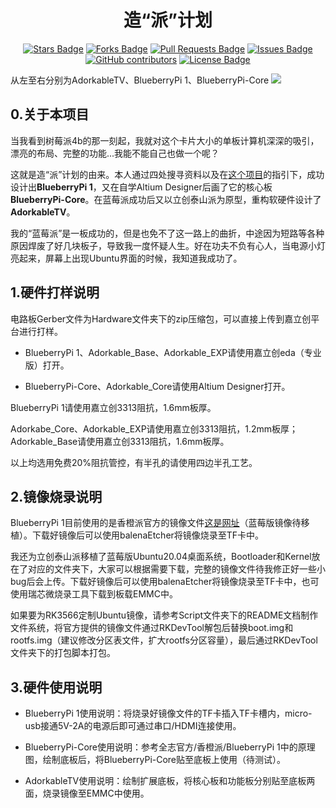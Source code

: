<h1 align="center">造“派”计划</h1>
<div align="center">

<a href="https://github.com/Commander-bao/BlueberryPi/stargazers"><img src="https://img.shields.io/github/stars/Commander-bao/BlueberryPi" alt="Stars Badge"/></a>
<a href="https://github.com/Commander-bao/BlueberryPi/network/members"><img src="https://img.shields.io/github/forks/Commander-bao/BlueberryPi" alt="Forks Badge"/></a>
<a href="https://github.com/Commander-bao/BlueberryPi/pulls"><img src="https://img.shields.io/github/issues-pr/Commander-bao/BlueberryPi" alt="Pull Requests Badge"/></a>
<a href="https://github.com/Commander-bao/BlueberryPi/issues"><img src="https://img.shields.io/github/issues/Commander-bao/BlueberryPi" alt="Issues Badge"/></a>
<a href="https://github.com/Commander-bao/BlueberryPi/graphs/contributors"><img alt="GitHub contributors" src="https://img.shields.io/github/contributors/Commander-bao/BlueberryPi?color=2b9348"></a>
<a href="https://github.com/Commander-bao/BlueberryPi/blob/master/LICENSE"><img src="https://img.shields.io/github/license/Commander-bao/BlueberryPi?color=2b9348" alt="License Badge"/></a>

</div>

从左至右分别为AdorkableTV、BlueberryPi 1、BlueberryPi-Core
![](2.Docs/Images/All.jpg)

## 0.关于本项目

当我看到树莓派4b的那一刻起，我就对这个卡片大小的单板计算机深深的吸引，漂亮的布局、完整的功能...我能不能自己也做一个呢？  

这就是造“派”计划的由来。本人通过四处搜寻资料以及在[这个项目](https://oshwhub.com/logicworld/h6_board)的指引下，成功设计出**BlueberryPi 1**，又在自学Altium Designer后画了它的核心板**BlueberryPi-Core**。在蓝莓派成功后又以立创泰山派为原型，重构软硬件设计了**AdorkableTV**。  

我的“蓝莓派”是一板成功的，但是也免不了这一路上的曲折，中途因为短路等各种原因焊废了好几块板子，导致我一度怀疑人生。好在功夫不负有心人，当电源小灯亮起来，屏幕上出现Ubuntu界面的时候，我知道我成功了。  

## 1.硬件打样说明

电路板Gerber文件为Hardware文件夹下的zip压缩包，可以直接上传到嘉立创平台进行打样。  

- BlueberryPi 1、Adorkable_Base、Adorkable_EXP请使用嘉立创eda（专业版）打开。  

- BlueberryPi-Core、Adorkable_Core请使用Altium Designer打开。  

BlueberryPi 1请使用嘉立创3313阻抗，1.6mm板厚。  

Adorkabe_Core、Adorkable_EXP请使用嘉立创3313阻抗，1.2mm板厚；Adorkable_Base请使用嘉立创3313阻抗，1.6mm板厚。  

以上均选用免费20%阻抗管控，有半孔的请使用四边半孔工艺。  

## 2.镜像烧录说明

BlueberryPi 1目前使用的是香橙派官方的镜像文件[这是网址](http://www.orangepi.cn/html/hardWare/computerAndMicrocontrollers/details/Orange-Pi-3-LTS.html)（蓝莓版镜像待移植）。下载好镜像后可以使用balenaEtcher将镜像烧录至TF卡中。  

我还为立创泰山派移植了蓝莓版Ubuntu20.04桌面系统，Bootloader和Kernel放在了对应的文件夹下，大家可以根据需要下载，完整的镜像文件待我修正好一些小bug后会上传。下载好镜像后可以使用balenaEtcher将镜像烧录至TF卡中，也可使用瑞芯微烧录工具下载到板载EMMC中。  

如果要为RK3566定制Ubuntu镜像，请参考Script文件夹下的README文档制作文件系统，将官方提供的镜像文件通过RKDevTool解包后替换boot.img和rootfs.img（建议修改分区表文件，扩大rootfs分区容量），最后通过RKDevTool文件夹下的打包脚本打包。

## 3.硬件使用说明

- BlueberryPi 1使用说明：将烧录好镜像文件的TF卡插入TF卡槽内，micro-usb接通5V-2A的电源后即可通过串口/HDMI连接使用。  

- BlueberryPi-Core使用说明：参考全志官方/香橙派/BlueberryPi 1中的原理图，绘制底板后，将BlueberryPi-Core贴至底板上使用（待测试）。  

- AdorkableTV使用说明：绘制扩展底板，将核心板和功能板分别贴至底板两面，烧录镜像至EMMC中使用。